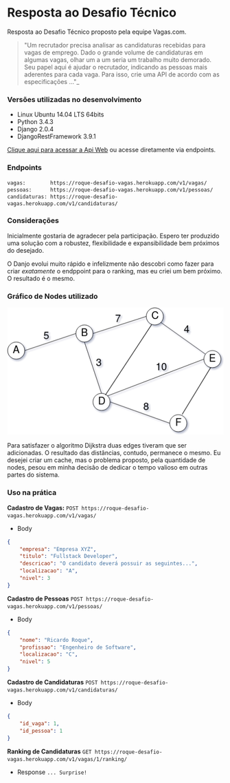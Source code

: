 # Resposta ao Desafio Técnico
Resposta ao Desafio Técnico proposto pela equipe Vagas.com.

>"Um recrutador precisa analisar as candidaturas recebidas para vagas de emprego. Dado o grande volume de candidaturas em algumas vagas, olhar um a um seria um trabalho muito demorado. Seu papel aqui é ajudar o recrutador, indicando as pessoas mais aderentes para cada vaga. Para isso, crie uma API de acordo com as especificações ..."_

### Versões utilizadas no desenvolvimento
* Linux Ubuntu 14.04 LTS 64bits
* Python 3.4.3
* Django 2.0.4
* DjangoRestFramework 3.9.1

[Clique aqui para acessar a Api Web](https://roque-desafio-vagas.herokuapp.com) ou acesse diretamente via endpoints.

### Endpoints
```
vagas:        https://roque-desafio-vagas.herokuapp.com/v1/vagas/
pessoas:      https://roque-desafio-vagas.herokuapp.com/v1/pessoas/
candidaturas: https://roque-desafio-vagas.herokuapp.com/v1/candidaturas/
```

### Considerações
Inicialmente gostaria de agradecer pela participação. Espero ter produzido uma solução com a robustez, flexibilidade e expansibilidade bem próximos do desejado.

O Danjo evolui muito rápido e infelizmente não descobri como fazer para criar *exatamente* o endppoint para o ranking, mas eu criei um bem próximo. O resultado é o mesmo.

### Gráfico de Nodes utilizado
![](./bak/graph.png)

Para satisfazer o algoritmo Dijkstra duas edges tiveram que ser adicionadas. O resultado das distâncias, contudo, permanece o mesmo. Eu desejei criar um cache, mas o problema proposto, pela quantidade de nodes, pesou em minha decisão de dedicar o tempo valioso em outras partes do sistema.

### Uso na prática

**Cadastro de Vagas:**
```POST https://roque-desafio-vagas.herokuapp.com/v1/vagas/```
* Body
```json
{
    "empresa": "Empresa XYZ",
    "titulo": "Fullstack Developer",
    "descricao": "O candidato deverá possuir as seguintes...",
    "localizacao": "A",
    "nivel": 3
}
```
**Cadastro de Pessoas**
```POST https://roque-desafio-vagas.herokuapp.com/v1/pessoas/```
* Body
```json
{
    "nome": "Ricardo Roque",
    "profissao": "Engenheiro de Software",
    "localizacao": "C",
    "nivel": 5
}
```
**Cadastro de Candidaturas**
```POST https://roque-desafio-vagas.herokuapp.com/v1/candidaturas/```
* Body
```json
{
    "id_vaga": 1,
    "id_pessoa": 1
}
```
**Ranking de Candidaturas**
```GET https://roque-desafio-vagas.herokuapp.com/v1/vagas/1/ranking/```
* Response
```... Surprise!```
